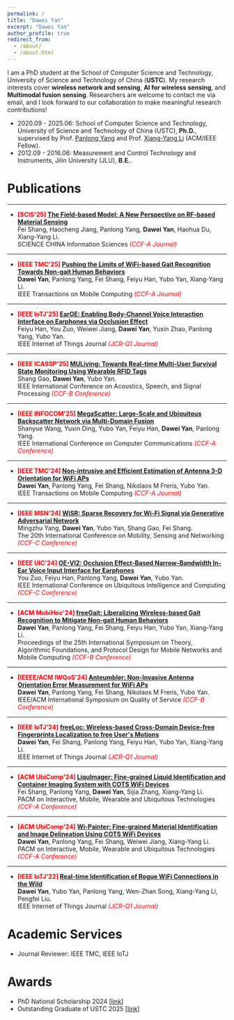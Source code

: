 ```yaml
---
permalink: /
title: "Dawei Yan"
excerpt: "Dawei Yan"
author_profile: true
redirect_from: 
  - /about/
  - /about.html
---
```


I am a PhD student at the School of Computer Science and Technology, University of Science and Technology of China (**USTC**). My research interests cover **wireless network and sensing**, **AI for wireless sensing**, and **Multimodal fusion sensing**. Researchers are welcome to contact me via email, and I look forward to our collaboration to make meaningful research contributions!


* 2020.09 - 2025.06: School of Computer Science and Technology, University of Science and Technology of China (USTC), **Ph.D.**, supervised by Prof. [Panlong Yang](https://scholar.google.com/citations?user=sst3cxoAAAAJ) and Prof. [Xiang-Yang Li](https://scholar.google.com/citations?user=JURtNb0AAAAJ) (ACM/IEEE Fellow).
* 2012.09 - 2016.06: Measurement and Control Technology and Instruments, Jilin University (JLU), **B.E.**.


Publications
======
---
* **<font color='red'> [SCIS'25] </font>** [**The Field-based Model: A New Perspective on RF-based Material Sensing**]() \
Fei Shang, Haocheng Jiang, Panlong Yang, **Dawei Yan**, Haohua Du, Xiang-Yang Li.  \
SCIENCE CHINA Information Sciences  *<font color='red'> (CCF-A Journal) </font>*
  
---
* **<font color='red'> [IEEE TMC'25] </font>** [**Pushing the Limits of WiFi-based Gait Recognition Towards Non-gait Human Behaviors**](https://ieeexplore.ieee.org/abstract/document/10882950) \
**Dawei Yan**, Panlong Yang, Fei Shang, Feiyu Han, Yubo Yan, Xiang-Yang Li.  \
IEEE Transactions on Mobile Computing  *<font color='red'> (CCF-A Journal) </font>*
  
---
* **<font color='red'> [IEEE IoTJ'25] </font>** [**EarOE: Enabling Body-Channel Voice Interaction Interface on Earphones via Occlusion Effect**](https://ieeexplore.ieee.org/abstract/document/10843381) \
Feiyu Han, You Zuo, Weiwei Jiang, **Dawei Yan**, Yuxin Zhao, Panlong Yang, Yubo Yan.  \
IEEE Internet of Things Journal  *<font color='red'> (JCR-Q1 Journal) </font>*
  
---
* **<font color='red'> [IEEE ICASSP'25] </font>** [**MULiving: Towards Real-time Multi-User Survival State Monitoring Using Wearable RFID Tags**](https://ieeexplore.ieee.org/abstract/document/10889572) \
Shang Gao, **Dawei Yan**, Yubo Yan.  \
IEEE International Conference on Acoustics, Speech, and Signal Processing  *<font color='red'> (CCF-B Conference) </font>*

---
* **<font color='red'> [IEEE INFOCOM'25] </font>** [**MegaScatter: Large-Scale and Ubiquitous Backscatter Network via Multi-Domain Fusion**]() \
Shanyue Wang, Yuxin Ding, Yubo Yan, Feiyu Han, **Dawei Yan**, Panlong Yang.  \
IEEE International Conference on Computer Communications  *<font color='red'> (CCF-A Conference) </font>*

---
* **<font color='red'> [IEEE TMC'24] </font>** [**Non-intrusive and Efficient Estimation of Antenna 3-D Orientation for WiFi APs**](https://ieeexplore.ieee.org/abstract/document/10731634) \
**Dawei Yan**, Panlong Yang, Fei Shang, Nikolaos M Freris, Yubo Yan.  \
IEEE Transactions on Mobile Computing  *<font color='red'> (CCF-A Journal) </font>* 

---
* **<font color='red'> [IEEE MSN'24] </font>** [**WiSR: Sparse Recovery for Wi-Fi Signal via Generative Adversarial Network**]() \
Mingzhu Yang, **Dawei Yan**, Yubo Yan, Shang Gao, Fei Shang.  \
The 20th International Conference on Mobility, Sensing and Networking  *<font color='red'> (CCF-C Conference) </font>* 

---
* **<font color='red'> [IEEE UIC'24] </font>** [**OE-VI2: Occlusion Effect-Based Narrow-Bandwidth In-Ear Voice Input Interface for Earphones**](https://ieeexplore.ieee.org/abstract/document/10925034) \
You Zuo, Feiyu Han, Panlong Yang, **Dawei Yan**, Yubo Yan.  \
IEEE International Conference on Ubiquitous Intelligence and Computing  *<font color='red'> (CCF-C Conference) </font>*

---
* **<font color='red'> [ACM MobiHoc'24] </font>** [**freeGait: Liberalizing Wireless-based Gait Recognition to Mitigate Non-gait Human Behaviors**](https://dl.acm.org/doi/10.1145/3641512.3686362) \
**Dawei Yan**, Panlong Yang, Fei Shang, Feiyu Han, Yubo Yan, Xiang-Yang Li.  \
Proceedings of the 25th International Symposium on Theory, Algorithmic Foundations, and Protocol Design for Mobile Networks and Mobile Computing  *<font color='red'> (CCF-B Conference) </font>*  

---
* **<font color='red'> [IEEEE/ACM IWQoS'24] </font>** [**Anteumbler: Non-Invasive Antenna Orientation Error Measurement for WiFi APs**](https://ieeexplore.ieee.org/abstract/document/10682937) \
**Dawei Yan**, Panlong Yang, Fei Shang, Nikolaos M Freris, Yubo Yan.  \
IEEE/ACM International Symposium on Quality of Service  *<font color='red'> (CCF-B Conference) </font>*

---
* **<font color='red'> [IEEE IoTJ'24] </font>** [**freeLoc: Wireless-based Cross-Domain Device-free Fingerprints Localization to free User's Motions**](https://ieeexplore.ieee.org/abstract/document/10506982) \
**Dawei Yan**, Fei Shang, Panlong Yang, Feiyu Han, Yubo Yan, Xiang-Yang Li.  \
IEEE Internet of Things Journal  *<font color='red'> (JCR-Q1 Journal) </font>*

---
* **<font color='red'> [ACM UbiComp'24] </font>** [**LiquImager: Fine-grained Liquid Identification and Container Imaging System with COTS WiFi Devices**](https://dl.acm.org/doi/abs/10.1145/3643509) \
Fei Shang, Panlong Yang, **Dawei Yan**, Sijia Zhang, Xiang-Yang Li.  \
PACM on Interactive, Mobile, Wearable and Ubiquitous Technologies  *<font color='red'> (CCF-A Conference) </font>*  

---
* **<font color='red'> [ACM UbiComp'24] </font>** [**Wi-Painter: Fine-grained Material Identification and Image Delineation Using COTS WiFi Devices**](https://dl.acm.org/doi/abs/10.1145/3633809) \
**Dawei Yan**, Panlong Yang, Fei Shang, Weiwei Jiang, Xiang-Yang Li.  \
PACM on Interactive, Mobile, Wearable and Ubiquitous Technologies  *<font color='red'> (CCF-A Conference) </font>* 

---
* **<font color='red'> [IEEE IoTJ'22] </font>** [**Real-time Identification of Rogue WiFi Connections in the Wild**](https://ieeexplore.ieee.org/abstract/document/9956881) \
**Dawei Yan**, Yubo Yan, Panlong Yang, Wen-Zhan Song, Xiang-Yang Li, Pengfei Liu.  \
IEEE Internet of Things Journal  *<font color='red'> (JCR-Q1 Journal) </font>* 


Academic Services
=====
* Journal Reviewer: IEEE TMC, IEEE IoTJ


Awards
======
* PhD National Scholarship 2024 [[link](https://cs.ustc.edu.cn/2024/1104/c22510a659409/page.htm)]
* Outstanding Graduate of USTC 2025 [[link](https://cs.ustc.edu.cn/2025/0317/c3054a676982/page.htm)]


